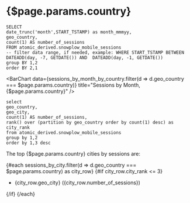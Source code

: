 <script>
  import Footer from '$lib/Footer.svelte';
</script>

# {$page.params.country}

```sessions_by_month_by_country
SELECT 
date_trunc('month',START_TSTAMP) as month_mmmyy, 
geo_country,
count(1) AS number_of_sessions
FROM atomic_derived.snowplow_mobile_sessions
-- filter data range, if needed, example: WHERE START_TSTAMP BETWEEN DATEADD(day, -7, GETDATE()) AND  DATEADD(day, -1, GETDATE())
group BY 1,2
order BY 2,1
```

<BarChart 
    data={sessions_by_month_by_country.filter(d => d.geo_country === $page.params.country)} 
    title="Sessions by Month, {$page.params.country}"
/>


```sessions_by_city
select
geo_country,
geo_city,
count(1) AS number_of_sessions,
rank() over (partition by geo_country order by count(1) desc) as city_rank
from atomic_derived.snowplow_mobile_sessions
group by 1,2
order by 1,3 desc
```

The top {$page.params.country} cities by sessions are:

{#each sessions_by_city.filter(d => d.geo_country === $page.params.country) as city_row}
{#if city_row.city_rank <= 3}
- {city_row.geo_city} ({city_row.number_of_sessions})

{/if}
{/each}
<Footer prev="/3._visualisation" prevLabel="Back to Visualisation"/>

<style>
  ul {
    margin: 0;
  }
</style>
